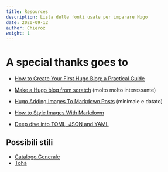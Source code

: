 ```yaml
---
title: Resources
description: Lista delle fonti usate per imparare Hugo
date: 2020-09-12
author: Chieroz
weight: 1
---
```


# A special thanks goes to

- [How to Create Your First Hugo Blog: a Practical Guide](https://www.freecodecamp.org/news/your-first-hugo-blog-a-practical-guide/)
- [Make a Hugo blog from scratch](https://zwbetz.com/make-a-hugo-blog-from-scratch/) (molto molto interessante)
- [Hugo Adding Images To Markdown Posts](https://tutorialedge.net/golang/hugo/hugo-adding-images-to-posts/) (minimale e datato)
- [How to Style Images With Markdown](https://www.xaprb.com/blog/how-to-style-images-with-markdown/)

- [Deep dive into TOML, JSON and YAML](https://gohugohq.com/howto/toml-json-yaml-comparison/)

## Possibili stili

- [Catalogo Generale](https://themes.gohugo.io/)
- [Toha](https://themes.gohugo.io/toha/)
